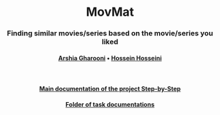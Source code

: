 <h1 align="center">
  <br>
  MovMat
  <br>
</h1>

<h3 align="center">Finding similar movies/series based on the movie/series you liked</h3>

<h4 align="center">
  <a href="https://github.com/Ars030203">Arshia Gharooni</a> •
  <a href="https://github.com/hosseinirtr">Hossein Hosseini</a> 
</h4>
<br>

<h4 align="center"><a href="https://docs.google.com/document/d/1thjPV8ZCOpVfEFaPncQ65uOeTCtjzYrH0rEE6AOawCA/edit?usp=sharing">Main documentation of the project Step-by-Step</a> </h4>

<h4 align="center"><a href="https://github.com/Ars030203/MovMat/tree/main/DT">Folder of task documentations</a> </h4>
